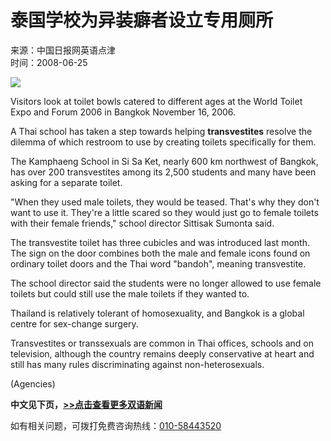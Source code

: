 # 泰国学校为异装癖者设立专用厕所

来源：中国日报网英语点津  
时间：2008-06-25  

![](./W020080625579320486816.jpg)

Visitors look at toilet bowls catered to different ages at the World Toilet Expo and Forum 2006 in Bangkok November 16, 2006.

A Thai school has taken a step towards helping **transvestites** resolve the dilemma of which restroom to use by creating toilets specifically for them.

The Kamphaeng School in Si Sa Ket, nearly 600 km northwest of Bangkok, has over 200 transvestites among its 2,500 students and many have been asking for a separate toilet.

"When they used male toilets, they would be teased. That's why they don't want to use it. They're a little scared so they would just go to female toilets with their female friends," school director Sittisak Sumonta said.

The transvestite toilet has three cubicles and was introduced last month. The sign on the door combines both the male and female icons found on ordinary toilet doors and the Thai word "bandoh", meaning transvestite.

The school director said the students were no longer allowed to use female toilets but could still use the male toilets if they wanted to.

Thailand is relatively tolerant of homosexuality, and Bangkok is a global centre for sex-change surgery.

Transvestites or transsexuals are common in Thai offices, schools and on television, although the country remains deeply conservative at heart and still has many rules discriminating against non-heterosexuals.

(Agencies)

**中文见下页，**[**\>>点击查看更多双语新闻**](http://www.eol.cn/ming_zhu_4775/)  
  
如有相关问题，可拨打免费咨询热线：[010-58443520](tel:010-58443520)